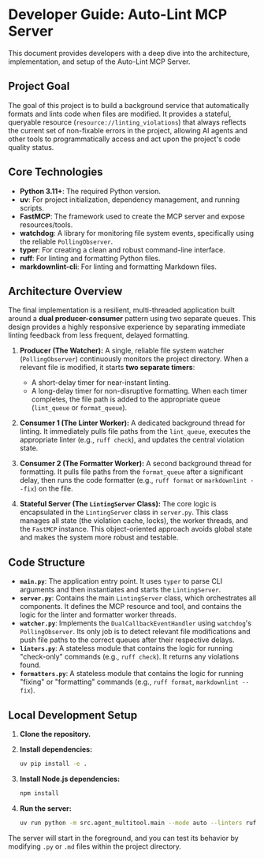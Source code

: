 # Developer Guide: Auto-Lint MCP Server

This document provides developers with a deep dive into the architecture,
implementation, and setup of the Auto-Lint MCP Server.

## Project Goal

The goal of this project is to build a background service that automatically
formats and lints code when files are modified. It provides a stateful,
queryable resource (`resource://linting_violations`) that always reflects the
current set of non-fixable errors in the project, allowing AI agents and other
tools to programmatically access and act upon the project's code quality
status.

## Core Technologies

* **Python 3.11+**: The required Python version.
* **uv**: For project initialization, dependency management, and running
    scripts.
* **FastMCP**: The framework used to create the MCP server and expose
    resources/tools.
* **watchdog**: A library for monitoring file system events, specifically
    using the reliable `PollingObserver`.
* **typer**: For creating a clean and robust command-line interface.
* **ruff**: For linting and formatting Python files.
* **markdownlint-cli**: For linting and formatting Markdown files.

## Architecture Overview

The final implementation is a resilient, multi-threaded application built
around a **dual producer-consumer** pattern using two separate queues. This
design provides a highly responsive experience by separating immediate linting
feedback from less frequent, delayed formatting.

1. **Producer (The Watcher):** A single, reliable file system watcher
    (`PollingObserver`) continuously monitors the project directory. When a
    relevant file is modified, it starts **two separate timers**:
    * A short-delay timer for near-instant linting.
    * A long-delay timer for non-disruptive formatting.
    When each timer completes, the file path is added to the appropriate queue
    (`lint_queue` or `format_queue`).

2. **Consumer 1 (The Linter Worker):** A dedicated background thread for
    linting. It immediately pulls file paths from the `lint_queue`, executes
    the appropriate linter (e.g., `ruff check`), and updates the central
    violation state.

3. **Consumer 2 (The Formatter Worker):** A second background thread for
    formatting. It pulls file paths from the `format_queue` after a significant
    delay, then runs the code formatter (e.g., `ruff format` or
    `markdownlint --fix`) on the file.

4. **Stateful Server (The `LintingServer` Class):** The core logic is
    encapsulated in the `LintingServer` class in `server.py`. This class
    manages all state (the violation cache, locks), the worker threads, and the
    `FastMCP` instance. This object-oriented approach avoids global state and
    makes the system more robust and testable.

## Code Structure

* **`main.py`**: The application entry point. It uses `typer` to parse CLI
    arguments and then instantiates and starts the `LintingServer`.
* **`server.py`**: Contains the main `LintingServer` class, which
    orchestrates all components. It defines the MCP resource and tool, and
    contains the logic for the linter and formatter worker threads.
* **`watcher.py`**: Implements the `DualCallbackEventHandler` using
    `watchdog`'s `PollingObserver`. Its only job is to detect relevant file
    modifications and push file paths to the correct queues after their
    respective delays.
* **`linters.py`**: A stateless module that contains the logic for running
    "check-only" commands (e.g., `ruff check`). It returns any violations
    found.
* **`formatters.py`**: A stateless module that contains the logic for running
    "fixing" or "formatting" commands (e.g., `ruff format`,
    `markdownlint --fix`).

## Local Development Setup

1. **Clone the repository.**
2. **Install dependencies:**

    ```bash
    uv pip install -e .
    ```

3. **Install Node.js dependencies:**

    ```bash
    npm install
    ```

4. **Run the server:**

    ```bash
    uv run python -m src.agent_multitool.main --mode auto --linters ruff,markdownlint --formatters ruff,markdownlint <!-- markdownlint-disable-line MD013 -->
    ```

The server will start in the foreground, and you can test its behavior by
modifying `.py` or `.md` files within the project directory.
